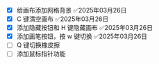 
- [x] 给画布添加网格背景 ✅2025年03月26日
- [x] C 键清空画布 ✅2025年03月26日
- [x] 添加隐藏按钮和 H 键隐藏画布 ✅2025年03月26日
- [x] 添加画笔按钮，按 w 键切换 ✅2025年03月26日
- [ ] Q 键切换橡皮擦
- [ ] 添加鼠标指针功能
